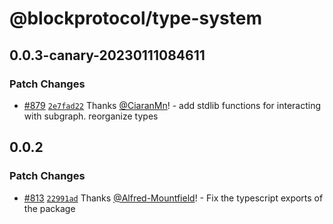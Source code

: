 # @blockprotocol/type-system

## 0.0.3-canary-20230111084611

### Patch Changes

- [#879](https://github.com/blockprotocol/blockprotocol/pull/879) [`2e7fad22`](https://github.com/blockprotocol/blockprotocol/commit/2e7fad22890472947aee64ba54ef5aa068e46704) Thanks [@CiaranMn](https://github.com/CiaranMn)! - add stdlib functions for interacting with subgraph. reorganize types

## 0.0.2

### Patch Changes

- [#813](https://github.com/blockprotocol/blockprotocol/pull/813) [`22991ad`](https://github.com/blockprotocol/blockprotocol/commit/22991ad7c63ad8683ce09f5a10743e481d6b474a) Thanks [@Alfred-Mountfield](https://github.com/Alfred-Mountfield)! - Fix the typescript exports of the package
